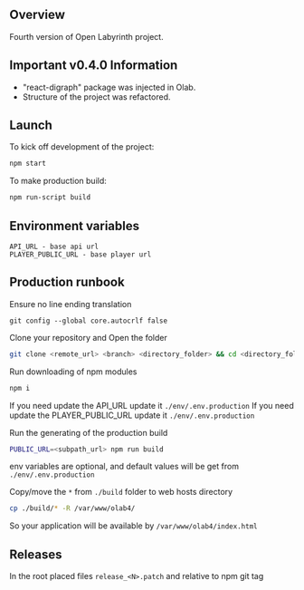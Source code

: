 ## Overview

Fourth version of Open Labyrinth project.

## Important v0.4.0 Information
- "react-digraph" package was injected in Olab.
- Structure of the project was refactored.

## Launch

To kick off development of the project:
```bash
npm start
```

To make production build:
```bash
npm run-script build
```

## Environment variables

```
API_URL - base api url
PLAYER_PUBLIC_URL - base player url
```

## Production runbook

Ensure no line ending translation

```
git config --global core.autocrlf false
```

Clone your repository and Open the folder
```bash
git clone <remote_url> <branch> <directory_folder> && cd <directory_folder>
```

Run downloading of npm modules
```bash
npm i
```

If you need update the API_URL update it `./env/.env.production`
If you need update the PLAYER_PUBLIC_URL update it `./env/.env.production`

Run the generating of the production build
```bash
PUBLIC_URL=<subpath_url> npm run build
```
env variables are optional, and default values will be get from `./env/.env.production`

Copy/move the `*` from `./build` folder to web hosts directory
```bash
cp ./build/* -R /var/www/olab4/
```

So your application will be available by `/var/www/olab4/index.html`

## Releases

In the root placed files `release_<N>.patch` and relative to npm git tag
